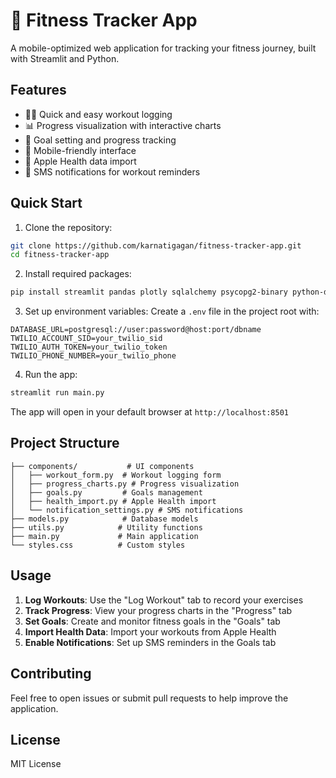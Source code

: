 # 📱 Fitness Tracker App

A mobile-optimized web application for tracking your fitness journey, built with Streamlit and Python.

## Features

- 🏃‍♂️ Quick and easy workout logging
- 📊 Progress visualization with interactive charts
- 🎯 Goal setting and progress tracking
- 📱 Mobile-friendly interface
- 🔄 Apple Health data import
- 📲 SMS notifications for workout reminders

## Quick Start

1. Clone the repository:
```bash
git clone https://github.com/karnatigagan/fitness-tracker-app.git
cd fitness-tracker-app
```

2. Install required packages:
```bash
pip install streamlit pandas plotly sqlalchemy psycopg2-binary python-dotenv twilio
```

3. Set up environment variables:
Create a `.env` file in the project root with:
```
DATABASE_URL=postgresql://user:password@host:port/dbname
TWILIO_ACCOUNT_SID=your_twilio_sid
TWILIO_AUTH_TOKEN=your_twilio_token
TWILIO_PHONE_NUMBER=your_twilio_phone
```

4. Run the app:
```bash
streamlit run main.py
```

The app will open in your default browser at `http://localhost:8501`

## Project Structure

```
├── components/           # UI components
│   ├── workout_form.py  # Workout logging form
│   ├── progress_charts.py # Progress visualization
│   ├── goals.py         # Goals management
│   ├── health_import.py # Apple Health import
│   └── notification_settings.py # SMS notifications
├── models.py            # Database models
├── utils.py            # Utility functions
├── main.py             # Main application
└── styles.css          # Custom styles
```

## Usage

1. **Log Workouts**: Use the "Log Workout" tab to record your exercises
2. **Track Progress**: View your progress charts in the "Progress" tab
3. **Set Goals**: Create and monitor fitness goals in the "Goals" tab
4. **Import Health Data**: Import your workouts from Apple Health
5. **Enable Notifications**: Set up SMS reminders in the Goals tab

## Contributing

Feel free to open issues or submit pull requests to help improve the application.

## License

MIT License